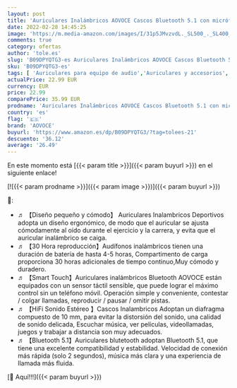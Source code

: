```yaml
---
layout: post
title: 'Auriculares Inalámbricos AOVOCE Cascos Bluetooth 5.1 con micrófono HiFi Control Táctil IPX5 Impermeable 30 Hora USB-C para iPhone Huawei Xiaomi Samsung Android Negro '
date: 2022-02-28 14:45:25
image: 'https://m.media-amazon.com/images/I/31p5JMvzvdL._SL500_._SL400_.jpg'
comments: true
category: ofertas
author: 'tole.es'
slug: 'B09DPYQTG3-es Auriculares Inalámbricos AOVOCE Cascos Bluetooth 5.1 con...'
sku: 'B09DPYQTG3-es'
tags: [ 'Auriculares para equipo de audio','Auriculares y accesorios','Electrónica','aovoce','iphone', ]
actualPrice: 22.99 EUR
currency: EUR
price: 22.99
comparePrice: 35.99 EUR
prodname: 'Auriculares Inalámbricos AOVOCE Cascos Bluetooth 5.1 con micrófono HiFi Control Táctil IPX5 Impermeable 30 Hora USB-C para iPhone Huawei Xiaomi Samsung Android Negro '
country: 'es'
flag: '🇪🇸'
brand: 'AOVOCE'
buyurl: 'https://www.amazon.es/dp/B09DPYQTG3/?tag=tolees-21'
descuento: '36.12'
average: '26.49'
---
```


En este momento está [{{< param title >}}]({{< param buyurl >}}) en el siguiente enlace!

[![{{< param prodname >}}]({{< param image >}})]({{< param buyurl >}})

🔎:

- ♬ 【Diseño pequeño y cómodo】 Auriculares Inalambricos Deportivos adopta un diseño ergonómico, de modo que el auricular se ajusta cómodamente al oído durante el ejercicio y la carrera, y evita que el auricular inalámbrico se caiga.
- ♬ 【30 Hora reproducción】Audífonos inalámbricos tienen una duración de batería de hasta 4-5 horas, Compartimento de carga proporciona 30 horas adicionales de tiempo continuo,Muy cómodo y duradero.
- ♬ 【Smart Touch】Auriculares inalámbricos Bluetooth AOVOCE están equipados con un sensor táctil sensible, que puede lograr el máximo control sin un teléfono móvil. Operación simple y conveniente, contestar / colgar llamadas, reproducir / pausar / omitir pistas.
- ♬ 【HiFi Sonido Estéreo 】Cascos Inalambricos Adoptan un diafragma compuesto de 10 mm, para evitar la distorsión del sonido, una calidad de sonido delicada, Escuchar música, ver películas, videollamadas, juegos y trabajar a distancia son muy adecuados.
- ♬ 【Bluetooth 5.1】Auriculares blutetooth adoptan Bluetooth 5.1, que tiene una excelente compatibilidad y estabilidad. Velocidad de conexión más rápida (solo 2 segundos), música más clara y una experiencia de llamada más fluida.

[🛒 Aquí!!!]({{< param buyurl >}})
